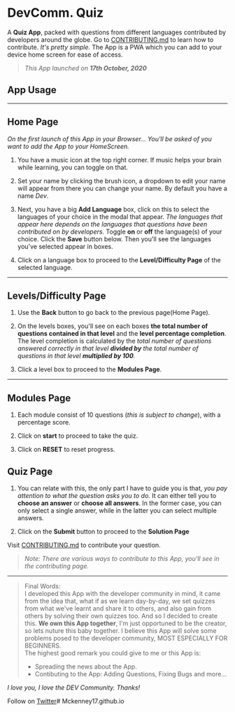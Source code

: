 # DevComm. Quiz

A **Quiz App**, packed with questions from different languages contributed by developers around the globe. Go to [CONTRIBUTING.md](./CONTRIBUTING.md) to learn how to contribute. *It's pretty simple.* The App is a PWA which you can add to your device home screen for ease of access.

> *This App launched on **17th October, 2020*** 

## App Usage
---
**Home Page**
---
*On the first launch of this App in your Browser... You'll be asked of you want to add the App to your HomeScreen.*

1. You have a music icon at the top right corner. If music helps your brain while learning, you can toggle on that.

2. Set your name by clicking the brush icon, a dropdown to edit your name will appear from there you can change your name. By default you have a name *Dev*.


3. Next, you have a big **Add Language** box, click on this to select the languages of your choice in the modal that appear. *The languages that appear here depends on the languages that questions have been contributed on by developers.* Toggle **on** or **off** the language(s) of your choice. Click the **Save** button below. Then you'll see the languages you've selected appear in boxes.

4. Click on a language box to proceed to the **Level/Difficulty Page** of the selected language.

---

**Levels/Difficulty Page**
---
1. Use the **Back** button to go back to the previous page(Home Page).

2. On the levels boxes, you'll see on each boxes **the total number of questions contained in that level** and the **level percentage completion**. The level completion is calculated by the *total number of questions answered correctly in that level **divided by** the total number of questions in that level **multiplied by 100**.*

3. Click a level box to proceed to the **Modules Page**.
---

**Modules Page**
---
1. Each module consist of 10 questions (*this is subject to change*), with a percentage score.

2. Click on **start** to proceed to take the quiz.

3. Click on **RESET** to reset progress.

**Quiz Page**
---
1. You can relate with this, the only part I have to guide you is that, *you pay attention to what the question asks you to do.* It can either tell you to **choose an answer** or **choose all answers**. In the former case, you can only select a single answer, while in the latter you can select multiple answers.

2. Click on the **Submit** button to proceed to the **Solution Page** 

Visit [CONTRIBUTING.md](./CONTRIBUTING.md) to contribute your question.

> *Note: There are various ways to contribute to this App, you'll see in the contributing page.*
---
> Final Words:\
I developed this App with the developer community in mind, it came from the idea that, what if as we learn day-by-day, we set quizzes from what we've learnt and share it to others, and also gain from others by solving their own quizzes too. And so I decided to create this. **We own this App together**, I'm just opportuned to be the creator, so lets nuture this baby together. I believe this App will solve some problems posed to the developer community, MOST ESPECIALLY FOR BEGINNERS.\
The highest good remark you could give to me or this App is:
> * Spreading the news about the App.
> * Contibuting to the App: Adding Questions, Fixing Bugs and more...

*I love you, I love the DEV Community. Thanks!*

Follow on [Twitter](https://twitter.com/Oluwarinolasam2)# Mckenney17.github.io
